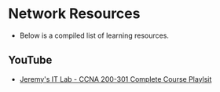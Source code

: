 # Network Resources

+ Below is a compiled list of learning resources.

## YouTube

+ [Jeremy's IT Lab - CCNA 200-301 Complete Course Playlsit](https://www.youtube.com/watch?v=H8W9oMNSuwo&list=PLxbwE86jKRgMpuZuLBivzlM8s2Dk5lXBQ)